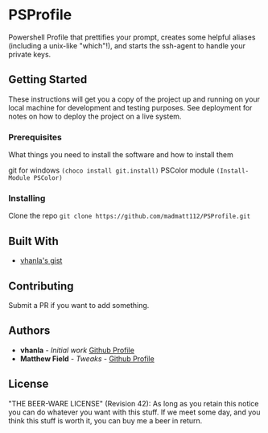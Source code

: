 # PSProfile

Powershell Profile that prettifies your prompt, creates some helpful aliases (including a unix-like "which"!), and starts the ssh-agent to handle your private keys.

## Getting Started

These instructions will get you a copy of the project up and running on your local machine for development and testing purposes. See deployment for notes on how to deploy the project on a live system.

### Prerequisites

What things you need to install the software and how to install them


git for windows `(choco install git.install)`
PSColor module `(Install-Module PSColor)`


### Installing

Clone the repo
`git clone https://github.com/madmatt112/PSProfile.git`


## Built With

* [vhanla's gist](https://gist.github.com/vhanla/da6c061591f419be74e60c7cc09b16b5)

## Contributing

Submit a PR if you want to add something.

## Authors

* **vhanla** - *Initial work* [Github Profile](https://github.com/vhanla)
* **Matthew Field** - *Tweaks* - [Github Profile](https://github.com/madmatt112)

## License

"THE BEER-WARE LICENSE" (Revision 42):
As long as you retain this notice you can do whatever you want with this stuff. If we meet some day, and you think this stuff is worth it, you can buy me a beer in return.